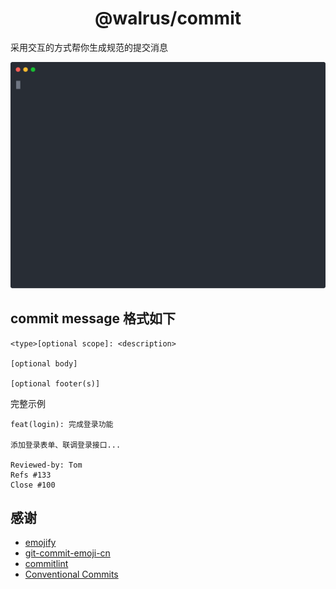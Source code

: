<h1 align="center">@walrus/commit</h1>

采用交互的方式帮你生成规范的提交消息

<p align="center">
  <img width="600" src="docs/commit.svg">
</p>

## commit message 格式如下

```
<type>[optional scope]: <description>

[optional body]

[optional footer(s)]
```

完整示例

```
feat(login): 完成登录功能

添加登录表单、联调登录接口...

Reviewed-by: Tom
Refs #133
Close #100
```

## 感谢

- [emojify](https://github.com/mrowa44/emojify)
- [git-commit-emoji-cn](https://github.com/liuchengxu/git-commit-emoji-cn)
- [commitlint](https://github.com/conventional-changelog/commitlint)
- [Conventional Commits](https://www.conventionalcommits.org/en/v1.0.0/)
